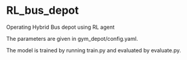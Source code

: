 # RL_bus_depot
Operating Hybrid Bus depot using RL agent

The parameters are given in gym_depot/config.yaml. 


The model is trained by running train.py and evaluated by evaluate.py.



